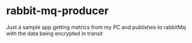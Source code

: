 # rabbit-mq-producer
Just a sample app getting metrics from my PC and publishes to rabbitMq with the data being encrypted in transit
